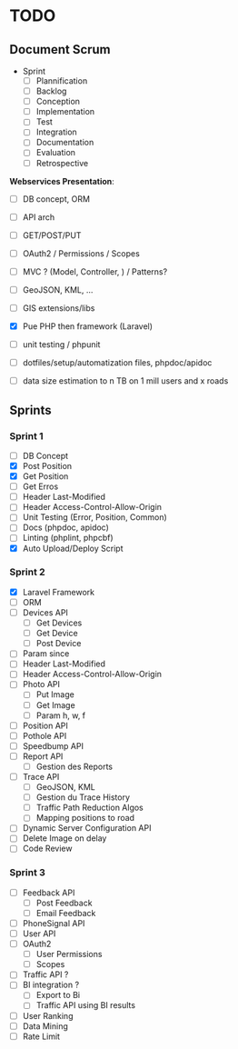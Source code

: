 # TODO #

## Document Scrum ##

- Sprint
  - [ ] Plannification
  - [ ] Backlog
  - [ ] Conception
  - [ ] Implementation
  - [ ] Test
  - [ ] Integration
  - [ ] Documentation
  - [ ] Evaluation
  - [ ] Retrospective

**Webservices Presentation**:

- [ ] DB concept, ORM
- [ ] API arch
- [ ] GET/POST/PUT
- [ ] OAuth2 / Permissions / Scopes
- [ ] MVC ? (Model, Controller, ) / Patterns?
- [ ] GeoJSON, KML, ...
- [ ] GIS extensions/libs
- [x] Pue PHP then framework (Laravel)
- [ ] unit testing / phpunit
- [ ] dotfiles/setup/automatization files, phpdoc/apidoc


- [ ] data size estimation to n TB on 1 mill users and x roads

## Sprints ##

### Sprint 1 ###

- [ ] DB Concept
- [x] Post Position
- [x] Get Position
- [ ] Get Erros
- [ ] Header Last-Modified
- [ ] Header Access-Control-Allow-Origin
- [ ] Unit Testing (Error, Position, Common)
- [ ] Docs (phpdoc, apidoc)
- [ ] Linting (phplint, phpcbf)
- [x] Auto Upload/Deploy Script

### Sprint 2 ###

- [x] Laravel Framework
- [ ] ORM
- [ ] Devices API
  - [ ] Get Devices
  - [ ] Get Device
  - [ ] Post Device
- [ ] Param since
- [ ] Header Last-Modified
- [ ] Header Access-Control-Allow-Origin
- [ ] Photo API
  - [ ] Put Image
  - [ ] Get Image
  - [ ] Param h, w, f
- [ ] Position API
- [ ] Pothole API
- [ ] Speedbump API
- [ ] Report API
  - [ ] Gestion des Reports
- [ ] Trace API
  - [ ] GeoJSON, KML
  - [ ] Gestion du Trace History
  - [ ] Traffic Path Reduction Algos
  - [ ] Mapping positions to road
- [ ] Dynamic Server Configuration API
- [ ] Delete Image on delay
- [ ] Code Review

### Sprint 3 ###

- [ ] Feedback API
  - [ ] Post Feedback
  - [ ] Email Feedback
- [ ] PhoneSignal API
- [ ] User API
- [ ] OAuth2
  - [ ] User Permissions
  - [ ] Scopes
- [ ] Traffic API ?
- [ ] BI integration ?
  - [ ] Export to Bi
  - [ ] Traffic API using BI results
- [ ] User Ranking
- [ ] Data Mining
- [ ] Rate Limit
